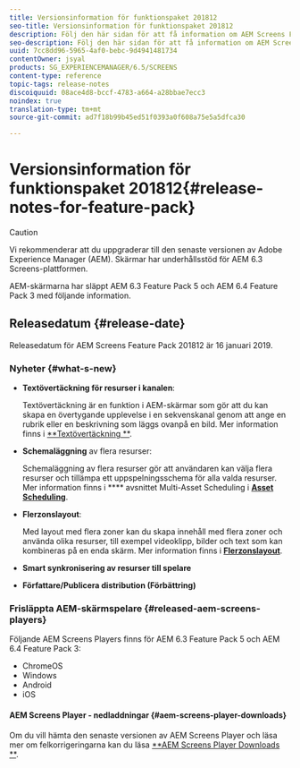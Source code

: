 ```yaml
---
title: Versionsinformation för funktionspaket 201812
seo-title: Versionsinformation för funktionspaket 201812
description: Följ den här sidan för att få information om AEM Screens Feature Pack 201812 som släpptes 16 januari 2019.
seo-description: Följ den här sidan för att få information om AEM Screens Feature Pack 201812 som släpptes 16 januari 2019.
uuid: 7cc8dd96-5965-4af0-bebc-9d4941481734
contentOwner: jsyal
products: SG_EXPERIENCEMANAGER/6.5/SCREENS
content-type: reference
topic-tags: release-notes
discoiquuid: 08ace4d8-bccf-4783-a664-a28bbae7ecc3
noindex: true
translation-type: tm+mt
source-git-commit: ad7f18b99b45ed51f0393a0f608a75e5a5dfca30

---
```



# Versionsinformation för funktionspaket 201812{#release-notes-for-feature-pack}

>[!CAUTION]
>
>Vi rekommenderar att du uppgraderar till den senaste versionen av Adobe Experience Manager (AEM). Skärmar har underhållsstöd för AEM 6.3 Screens-plattformen.

AEM-skärmarna har släppt AEM 6.3 Feature Pack 5 och AEM 6.4 Feature Pack 3 med följande information.

## Releasedatum {#release-date}

Releasedatum för AEM Screens Feature Pack 201812 är 16 januari 2019.

### Nyheter {#what-s-new}

* **Textövertäckning för resurser i kanalen**:

   Textövertäckning är en funktion i AEM-skärmar som gör att du kan skapa en övertygande upplevelse i en sekvenskanal genom att ange en rubrik eller en beskrivning som läggs ovanpå en bild. Mer information finns i [**Textövertäckning **](text-overlay.md).

* **Schemaläggning** av flera resurser:

   Schemaläggning av flera resurser gör att användaren kan välja flera resurser och tillämpa ett uppspelningsschema för alla valda resurser. Mer information finns i **** avsnittet Multi-Asset Scheduling i **[Asset Scheduling](asset-level-scheduling.md)**.

* **Flerzonslayout**:

   Med layout med flera zoner kan du skapa innehåll med flera zoner och använda olika resurser, till exempel videoklipp, bilder och text som kan kombineras på en enda skärm. Mer information finns i **[Flerzonslayout](multi-zone-layout-aem-screens.md)**.

* **Smart synkronisering av resurser till spelare**
* **Författare/Publicera distribution (Förbättring)**

### Frisläppta AEM-skärmspelare {#released-aem-screens-players}

Följande AEM Screens Players finns för AEM 6.3 Feature Pack 5 och AEM 6.4 Feature Pack 3:

* ChromeOS
* Windows
* Android
* iOS

#### AEM Screens Player - nedladdningar {#aem-screens-player-downloads}

Om du vill hämta den senaste versionen av AEM Screens Player och läsa mer om felkorrigeringarna kan du läsa [**AEM Screens Player Downloads **](https://download.macromedia.com/screens/).
